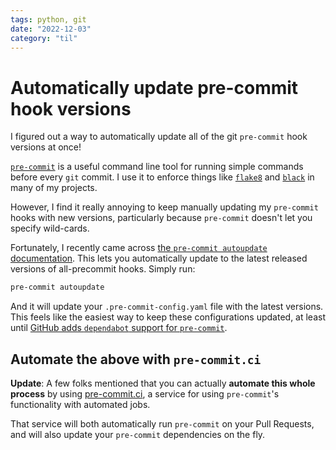 ```yaml
---
tags: python, git
date: "2022-12-03"
category: "til"
---
```


# Automatically update pre-commit hook versions

I figured out a way to automatically update all of the git `pre-commit` hook versions at once!

[`pre-commit`](https://pre-commit.com/) is a useful command line tool for running simple commands before every `git` commit.
I use it to enforce things like [`flake8`](https://flake8.pycqa.org/) and [`black`](https://github.com/psf/black) in many of my projects.

However, I find it really annoying to keep manually updating my `pre-commit` hooks with new versions, particularly because `pre-commit` doesn't let you specify wild-cards.

Fortunately, I recently came across [the `pre-commit autoupdate` documentation](https://pre-commit.com/#updating-hooks-automatically).
This lets you automatically update to the latest released versions of all-precommit hooks.
Simply run:

```bash
pre-commit autoupdate
```

And it will update your `.pre-commit-config.yaml` file with the latest versions.
This feels like the easiest way to keep these configurations updated, at least until [GitHub adds `dependabot` support for `pre-commit`](https://github.com/dependabot/dependabot-core/issues/1524).

## Automate the above with `pre-commit.ci`

**Update**: A few folks mentioned that you can actually **automate this whole process** by using [pre-commit.ci](https://pre-commit.ci/), a service for using `pre-commit`'s functionality with automated jobs.

That service will both automatically run `pre-commit` on your Pull Requests, and will also update your `pre-commit` dependencies on the fly.